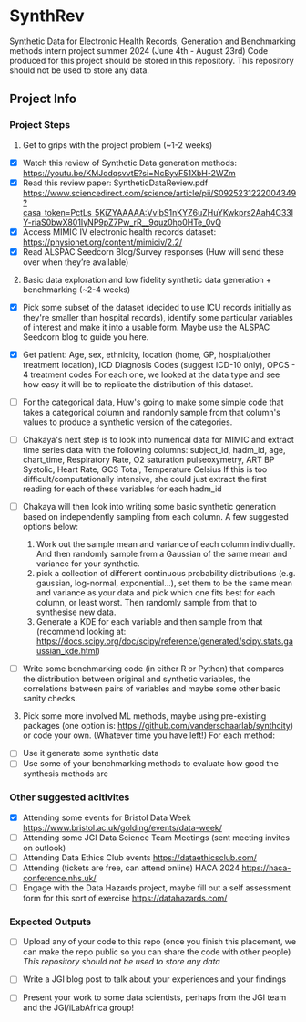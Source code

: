 # SynthRev

Synthetic Data for Electronic Health Records, Generation and Benchmarking methods intern project summer 2024 (June 4th - August 23rd)
Code produced for this project should be stored in this repository. This repository should not be used to store any data.

## Project Info

### Project Steps

1.	Get to grips with the project problem (~1-2 weeks)
- [x]	Watch this review of Synthetic Data generation methods: https://youtu.be/KMJodqsvvtE?si=NcByvF51XbH-2WZm 
-	[x] Read this review paper: SyntheticDataReview.pdf
https://www.sciencedirect.com/science/article/pii/S0925231222004349?casa_token=PctLs_5KiZYAAAAA:VvibS1nKYZ6uZHuYKwkprs2Aah4C33lY-riaS0bwX801IyNP9pZ7Pw_rR__9quz0hp0HTe_0vQ
-	[x] Access MIMIC IV electronic health records dataset: https://physionet.org/content/mimiciv/2.2/
-	[x] Read ALSPAC Seedcorn Blog/Survey responses
(Huw will send these over when they’re available)
2.	Basic data exploration and low fidelity synthetic data generation + benchmarking (~2-4 weeks)
-	[x] Pick some subset of the dataset (decided to use ICU records initially as they're smaller than hospital records), identify some particular variables of interest and make it into a usable form. Maybe use the ALSPAC Seedcorn blog to guide you here.
-	[x] Get patient: Age, sex, ethnicity, location (home, GP, hospital/other treatment location), ICD Diagnosis Codes (suggest ICD-10 only), OPCS - 4 treatment codes
For each one, we looked at the data type and see how easy it will be to replicate the distribution of this dataset. 
- [ ] For the categorical data, Huw's going to make some simple code that takes a categorical column and randomly sample from that column's values to produce a synthetic version of the categories.
- [ ] Chakaya's next step is to look into numerical data for MIMIC and extract time series data with the following columns:
subject_id, hadm_id, age, chart_time, Respiratory Rate, O2 saturation pulseoxymetry, ART BP Systolic, Heart Rate, GCS Total, Temperature Celsius
If this is too difficult/computationally intensive, she could just extract the first reading for each of these variables for each hadm_id
- [ ] Chakaya will then look into writing some basic synthetic generation based on independently sampling from each column. A few suggested options below:
    1) Work out the sample mean and variance of each column individually. And then randomly sample from a Gaussian of the same mean and variance for your         synthetic.
    2) pick a collection of different continuous probability distributions (e.g. gaussian, log-normal, exponential...), set them to be the same mean and           variance as your data and pick which one fits best for each column, or least worst. Then randomly sample from that to synthesise new data.
    3) Generate a KDE for each variable and then sample from that (recommend looking at:                                     https://docs.scipy.org/doc/scipy/reference/generated/scipy.stats.gaussian_kde.html)

-	[ ] Write some benchmarking code (in either R or Python) that compares the distribution between original and synthetic variables, the correlations between pairs of variables and maybe some other basic sanity checks.
      
3.	Pick some more involved ML methods, maybe using pre-existing packages (one option is: https://github.com/vanderschaarlab/synthcity) or code your own. (Whatever time you have left!)
For each method:
- [ ] Use it generate some synthetic data
- [ ] Use some of your benchmarking methods to evaluate how good the synthesis methods are

### Other suggested acitivites 

-	[x] Attending some events for Bristol Data Week https://www.bristol.ac.uk/golding/events/data-week/
-	[ ] Attending some JGI Data Science Team Meetings (sent meeting invites on outlook)
-	[ ] Attending Data Ethics Club events https://dataethicsclub.com/ 
-	[ ] Attending (tickets are free, can attend online) HACA 2024 https://haca-conference.nhs.uk/
-	[ ] Engage with the Data Hazards project, maybe fill out a self assessment form for this sort of exercise https://datahazards.com/

### Expected Outputs

- [ ] Upload any of your code to this repo (once you finish this placement, we can make the repo public so you can share the code with other people) *This repository should not be used to store any data*
- [ ] Write a JGI blog post to talk about your experiences and your findings
- [ ] Present your work to some data scientists, perhaps from the JGI team and the JGI/iLabAfrica group!

